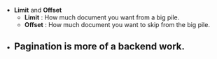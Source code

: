 - **Limit** and **Offset**
	- __Limit__ : How much document you want from a big pile.
	- __Offset__ : How much document you want to skip from the big pile.
- Pagination is more of a backend work.
	-
